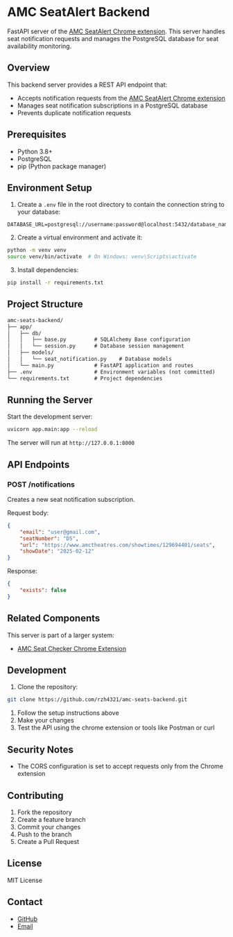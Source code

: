 # AMC SeatAlert Backend

FastAPI server of the [AMC SeatAlert Chrome extension](https://chromewebstore.google.com/detail/amc-seatalert/gcehgmpfomiadbpkllbhmckebodcjkbe?hl=en&authuser=0). This server handles seat notification requests and manages the PostgreSQL database for seat availability monitoring.

## Overview

This backend server provides a REST API endpoint that:

- Accepts notification requests from the [AMC SeatAlert Chrome extension](https://github.com/rzh4321/amc-seats)
- Manages seat notification subscriptions in a PostgreSQL database
- Prevents duplicate notification requests

## Prerequisites

- Python 3.8+
- PostgreSQL
- pip (Python package manager)

## Environment Setup

1. Create a `.env` file in the root directory to contain the connection string to your database: 

```.env
DATABASE_URL=postgresql://username:password@localhost:5432/database_name
```

2. Create a virtual environment and activate it:

```bash
python -m venv venv
source venv/bin/activate  # On Windows: venv\Scripts\activate
```

3. Install dependencies:

```bash
pip install -r requirements.txt
```

## Project Structure

```txt
amc-seats-backend/
├── app/
│   ├── db/
│   │   ├── base.py         # SQLAlchemy Base configuration
│   │   └── session.py      # Database session management
│   ├── models/
│   │   └── seat_notification.py    # Database models
│   └── main.py             # FastAPI application and routes
├── .env                    # Environment variables (not committed)
└── requirements.txt        # Project dependencies
```

## Running the Server

Start the development server:

```bash
uvicorn app.main:app --reload
```

The server will run at `http://127.0.0.1:8000`

## API Endpoints

### POST /notifications

Creates a new seat notification subscription.

Request body:

```json
{
    "email": "user@gmail.com",
    "seatNumber": "D5",
    "url": "https://www.amctheatres.com/showtimes/129694401/seats",
    "showDate": "2025-02-12"
}
```

Response:

```json
{
    "exists": false
}
```

## Related Components

This server is part of a larger system:

- [AMC Seat Checker Chrome Extension](https://github.com/rzh4321/amc-seats)

## Development

1. Clone the repository:

```bash
git clone https://github.com/rzh4321/amc-seats-backend.git
```

1. Follow the setup instructions above
2. Make your changes
3. Test the API using the chrome extension or tools like Postman or curl

## Security Notes

- The CORS configuration is set to accept requests only from the Chrome extension

## Contributing

1. Fork the repository
2. Create a feature branch
3. Commit your changes
4. Push to the branch
5. Create a Pull Request

## License

MIT License

## Contact

- [GitHub](https://github.com/rzh4321)
- [Email](rzh4321@gmail.com)
